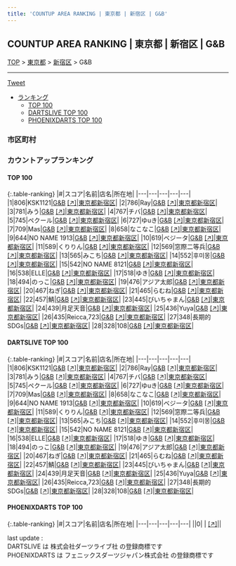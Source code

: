 ```yaml
---
title: 'COUNTUP AREA RANKING | 東京都 | 新宿区 | G&B'
---
```

## COUNTUP AREA RANKING | 東京都 | 新宿区 | G&B

[TOP](/darts/rank/) > [東京都](/darts/rank/東京都/) > [新宿区](/darts/rank/東京都/新宿区/) > G&B

___

<a href="https://twitter.com/share?ref_src=twsrc%5Etfw" data-text="COUNTUP AREA RANKING | 東京都新宿区G&B" class="twitter-share-button" data-hashtags="DARTSLIVE,PHOENIXDARTS,darts,ダーツ" data-show-count="false">Tweet</a>

* [ランキング](#カウントアップランキング)
    * [TOP 100](#top-100)
    * [DARTSLIVE TOP 100](#dartslive-top-100)
    * [PHOENIXDARTS TOP 100](#phoenixdarts-top-100)

### 市区町村

<ul>

</ul>

### カウントアップランキング

#### TOP 100



{:.table-ranking}
|#|スコア|名前|店名|所在地|
|---|---|---|---|---|
|1|806|<span class="rank-name-dl">KSK1121</span>|<a href="/darts/rank/shops/174af390a726fdd70d9b047a20a7ba1e.html">G&B</a> <a href="https://search.dartslive.com/jp/shop/174af390a726fdd70d9b047a20a7ba1e">[↗]</a>|<a href="/darts/rank/東京都/新宿区">東京都新宿区</a>|
|2|786|<span class="rank-name-dl">Ray</span>|<a href="/darts/rank/shops/174af390a726fdd70d9b047a20a7ba1e.html">G&B</a> <a href="https://search.dartslive.com/jp/shop/174af390a726fdd70d9b047a20a7ba1e">[↗]</a>|<a href="/darts/rank/東京都/新宿区">東京都新宿区</a>|
|3|781|<span class="rank-name-dl">みう</span>|<a href="/darts/rank/shops/174af390a726fdd70d9b047a20a7ba1e.html">G&B</a> <a href="https://search.dartslive.com/jp/shop/174af390a726fdd70d9b047a20a7ba1e">[↗]</a>|<a href="/darts/rank/東京都/新宿区">東京都新宿区</a>|
|4|767|<span class="rank-name-dl">チバ</span>|<a href="/darts/rank/shops/174af390a726fdd70d9b047a20a7ba1e.html">G&B</a> <a href="https://search.dartslive.com/jp/shop/174af390a726fdd70d9b047a20a7ba1e">[↗]</a>|<a href="/darts/rank/東京都/新宿区">東京都新宿区</a>|
|5|745|<span class="rank-name-dl">ペクール</span>|<a href="/darts/rank/shops/174af390a726fdd70d9b047a20a7ba1e.html">G&B</a> <a href="https://search.dartslive.com/jp/shop/174af390a726fdd70d9b047a20a7ba1e">[↗]</a>|<a href="/darts/rank/東京都/新宿区">東京都新宿区</a>|
|6|727|<span class="rank-name-dl">ゆuき</span>|<a href="/darts/rank/shops/174af390a726fdd70d9b047a20a7ba1e.html">G&B</a> <a href="https://search.dartslive.com/jp/shop/174af390a726fdd70d9b047a20a7ba1e">[↗]</a>|<a href="/darts/rank/東京都/新宿区">東京都新宿区</a>|
|7|709|<span class="rank-name-dl">Mas</span>|<a href="/darts/rank/shops/174af390a726fdd70d9b047a20a7ba1e.html">G&B</a> <a href="https://search.dartslive.com/jp/shop/174af390a726fdd70d9b047a20a7ba1e">[↗]</a>|<a href="/darts/rank/東京都/新宿区">東京都新宿区</a>|
|8|658|<span class="rank-name-dl">なこなこ</span>|<a href="/darts/rank/shops/174af390a726fdd70d9b047a20a7ba1e.html">G&B</a> <a href="https://search.dartslive.com/jp/shop/174af390a726fdd70d9b047a20a7ba1e">[↗]</a>|<a href="/darts/rank/東京都/新宿区">東京都新宿区</a>|
|9|644|<span class="rank-name-dl">NO NAME 1913</span>|<a href="/darts/rank/shops/174af390a726fdd70d9b047a20a7ba1e.html">G&B</a> <a href="https://search.dartslive.com/jp/shop/174af390a726fdd70d9b047a20a7ba1e">[↗]</a>|<a href="/darts/rank/東京都/新宿区">東京都新宿区</a>|
|10|619|<span class="rank-name-dl">ベジータ</span>|<a href="/darts/rank/shops/174af390a726fdd70d9b047a20a7ba1e.html">G&B</a> <a href="https://search.dartslive.com/jp/shop/174af390a726fdd70d9b047a20a7ba1e">[↗]</a>|<a href="/darts/rank/東京都/新宿区">東京都新宿区</a>|
|11|589|<span class="rank-name-dl">くりりん</span>|<a href="/darts/rank/shops/174af390a726fdd70d9b047a20a7ba1e.html">G&B</a> <a href="https://search.dartslive.com/jp/shop/174af390a726fdd70d9b047a20a7ba1e">[↗]</a>|<a href="/darts/rank/東京都/新宿区">東京都新宿区</a>|
|12|569|<span class="rank-name-dl">窓際二等兵</span>|<a href="/darts/rank/shops/174af390a726fdd70d9b047a20a7ba1e.html">G&B</a> <a href="https://search.dartslive.com/jp/shop/174af390a726fdd70d9b047a20a7ba1e">[↗]</a>|<a href="/darts/rank/東京都/新宿区">東京都新宿区</a>|
|13|565|<span class="rank-name-dl">みこち</span>|<a href="/darts/rank/shops/174af390a726fdd70d9b047a20a7ba1e.html">G&B</a> <a href="https://search.dartslive.com/jp/shop/174af390a726fdd70d9b047a20a7ba1e">[↗]</a>|<a href="/darts/rank/東京都/新宿区">東京都新宿区</a>|
|14|552|<span class="rank-name-dl">후미몽</span>|<a href="/darts/rank/shops/174af390a726fdd70d9b047a20a7ba1e.html">G&B</a> <a href="https://search.dartslive.com/jp/shop/174af390a726fdd70d9b047a20a7ba1e">[↗]</a>|<a href="/darts/rank/東京都/新宿区">東京都新宿区</a>|
|15|542|<span class="rank-name-dl">NO NAME 8121</span>|<a href="/darts/rank/shops/174af390a726fdd70d9b047a20a7ba1e.html">G&B</a> <a href="https://search.dartslive.com/jp/shop/174af390a726fdd70d9b047a20a7ba1e">[↗]</a>|<a href="/darts/rank/東京都/新宿区">東京都新宿区</a>|
|16|538|<span class="rank-name-dl">ELLE</span>|<a href="/darts/rank/shops/174af390a726fdd70d9b047a20a7ba1e.html">G&B</a> <a href="https://search.dartslive.com/jp/shop/174af390a726fdd70d9b047a20a7ba1e">[↗]</a>|<a href="/darts/rank/東京都/新宿区">東京都新宿区</a>|
|17|518|<span class="rank-name-dl">ゆき</span>|<a href="/darts/rank/shops/174af390a726fdd70d9b047a20a7ba1e.html">G&B</a> <a href="https://search.dartslive.com/jp/shop/174af390a726fdd70d9b047a20a7ba1e">[↗]</a>|<a href="/darts/rank/東京都/新宿区">東京都新宿区</a>|
|18|494|<span class="rank-name-dl">のっこ</span>|<a href="/darts/rank/shops/174af390a726fdd70d9b047a20a7ba1e.html">G&B</a> <a href="https://search.dartslive.com/jp/shop/174af390a726fdd70d9b047a20a7ba1e">[↗]</a>|<a href="/darts/rank/東京都/新宿区">東京都新宿区</a>|
|19|476|<span class="rank-name-dl">アジア太郎</span>|<a href="/darts/rank/shops/174af390a726fdd70d9b047a20a7ba1e.html">G&B</a> <a href="https://search.dartslive.com/jp/shop/174af390a726fdd70d9b047a20a7ba1e">[↗]</a>|<a href="/darts/rank/東京都/新宿区">東京都新宿区</a>|
|20|467|<span class="rank-name-dl">ねぎ</span>|<a href="/darts/rank/shops/174af390a726fdd70d9b047a20a7ba1e.html">G&B</a> <a href="https://search.dartslive.com/jp/shop/174af390a726fdd70d9b047a20a7ba1e">[↗]</a>|<a href="/darts/rank/東京都/新宿区">東京都新宿区</a>|
|21|465|<span class="rank-name-dl">らむね</span>|<a href="/darts/rank/shops/174af390a726fdd70d9b047a20a7ba1e.html">G&B</a> <a href="https://search.dartslive.com/jp/shop/174af390a726fdd70d9b047a20a7ba1e">[↗]</a>|<a href="/darts/rank/東京都/新宿区">東京都新宿区</a>|
|22|457|<span class="rank-name-dl">鯖</span>|<a href="/darts/rank/shops/174af390a726fdd70d9b047a20a7ba1e.html">G&B</a> <a href="https://search.dartslive.com/jp/shop/174af390a726fdd70d9b047a20a7ba1e">[↗]</a>|<a href="/darts/rank/東京都/新宿区">東京都新宿区</a>|
|23|445|<span class="rank-name-dl">びいちゃまん</span>|<a href="/darts/rank/shops/174af390a726fdd70d9b047a20a7ba1e.html">G&B</a> <a href="https://search.dartslive.com/jp/shop/174af390a726fdd70d9b047a20a7ba1e">[↗]</a>|<a href="/darts/rank/東京都/新宿区">東京都新宿区</a>|
|24|439|<span class="rank-name-dl">月足天音</span>|<a href="/darts/rank/shops/174af390a726fdd70d9b047a20a7ba1e.html">G&B</a> <a href="https://search.dartslive.com/jp/shop/174af390a726fdd70d9b047a20a7ba1e">[↗]</a>|<a href="/darts/rank/東京都/新宿区">東京都新宿区</a>|
|25|436|<span class="rank-name-dl">Yuya</span>|<a href="/darts/rank/shops/174af390a726fdd70d9b047a20a7ba1e.html">G&B</a> <a href="https://search.dartslive.com/jp/shop/174af390a726fdd70d9b047a20a7ba1e">[↗]</a>|<a href="/darts/rank/東京都/新宿区">東京都新宿区</a>|
|26|435|<span class="rank-name-dl">Reicca,723</span>|<a href="/darts/rank/shops/174af390a726fdd70d9b047a20a7ba1e.html">G&B</a> <a href="https://search.dartslive.com/jp/shop/174af390a726fdd70d9b047a20a7ba1e">[↗]</a>|<a href="/darts/rank/東京都/新宿区">東京都新宿区</a>|
|27|348|<span class="rank-name-dl">長期的SDGs</span>|<a href="/darts/rank/shops/174af390a726fdd70d9b047a20a7ba1e.html">G&B</a> <a href="https://search.dartslive.com/jp/shop/174af390a726fdd70d9b047a20a7ba1e">[↗]</a>|<a href="/darts/rank/東京都/新宿区">東京都新宿区</a>|
|28|328|<span class="rank-name-dl">108</span>|<a href="/darts/rank/shops/174af390a726fdd70d9b047a20a7ba1e.html">G&B</a> <a href="https://search.dartslive.com/jp/shop/174af390a726fdd70d9b047a20a7ba1e">[↗]</a>|<a href="/darts/rank/東京都/新宿区">東京都新宿区</a>|


#### DARTSLIVE TOP 100



{:.table-ranking}
|#|スコア|名前|店名|所在地|
|---|---|---|---|---|
|1|806|<span class="rank-name-dl">KSK1121</span>|<a href="/darts/rank/shops/174af390a726fdd70d9b047a20a7ba1e.html">G&B</a> <a href="https://search.dartslive.com/jp/shop/174af390a726fdd70d9b047a20a7ba1e">[↗]</a>|<a href="/darts/rank/東京都/新宿区">東京都新宿区</a>|
|2|786|<span class="rank-name-dl">Ray</span>|<a href="/darts/rank/shops/174af390a726fdd70d9b047a20a7ba1e.html">G&B</a> <a href="https://search.dartslive.com/jp/shop/174af390a726fdd70d9b047a20a7ba1e">[↗]</a>|<a href="/darts/rank/東京都/新宿区">東京都新宿区</a>|
|3|781|<span class="rank-name-dl">みう</span>|<a href="/darts/rank/shops/174af390a726fdd70d9b047a20a7ba1e.html">G&B</a> <a href="https://search.dartslive.com/jp/shop/174af390a726fdd70d9b047a20a7ba1e">[↗]</a>|<a href="/darts/rank/東京都/新宿区">東京都新宿区</a>|
|4|767|<span class="rank-name-dl">チバ</span>|<a href="/darts/rank/shops/174af390a726fdd70d9b047a20a7ba1e.html">G&B</a> <a href="https://search.dartslive.com/jp/shop/174af390a726fdd70d9b047a20a7ba1e">[↗]</a>|<a href="/darts/rank/東京都/新宿区">東京都新宿区</a>|
|5|745|<span class="rank-name-dl">ペクール</span>|<a href="/darts/rank/shops/174af390a726fdd70d9b047a20a7ba1e.html">G&B</a> <a href="https://search.dartslive.com/jp/shop/174af390a726fdd70d9b047a20a7ba1e">[↗]</a>|<a href="/darts/rank/東京都/新宿区">東京都新宿区</a>|
|6|727|<span class="rank-name-dl">ゆuき</span>|<a href="/darts/rank/shops/174af390a726fdd70d9b047a20a7ba1e.html">G&B</a> <a href="https://search.dartslive.com/jp/shop/174af390a726fdd70d9b047a20a7ba1e">[↗]</a>|<a href="/darts/rank/東京都/新宿区">東京都新宿区</a>|
|7|709|<span class="rank-name-dl">Mas</span>|<a href="/darts/rank/shops/174af390a726fdd70d9b047a20a7ba1e.html">G&B</a> <a href="https://search.dartslive.com/jp/shop/174af390a726fdd70d9b047a20a7ba1e">[↗]</a>|<a href="/darts/rank/東京都/新宿区">東京都新宿区</a>|
|8|658|<span class="rank-name-dl">なこなこ</span>|<a href="/darts/rank/shops/174af390a726fdd70d9b047a20a7ba1e.html">G&B</a> <a href="https://search.dartslive.com/jp/shop/174af390a726fdd70d9b047a20a7ba1e">[↗]</a>|<a href="/darts/rank/東京都/新宿区">東京都新宿区</a>|
|9|644|<span class="rank-name-dl">NO NAME 1913</span>|<a href="/darts/rank/shops/174af390a726fdd70d9b047a20a7ba1e.html">G&B</a> <a href="https://search.dartslive.com/jp/shop/174af390a726fdd70d9b047a20a7ba1e">[↗]</a>|<a href="/darts/rank/東京都/新宿区">東京都新宿区</a>|
|10|619|<span class="rank-name-dl">ベジータ</span>|<a href="/darts/rank/shops/174af390a726fdd70d9b047a20a7ba1e.html">G&B</a> <a href="https://search.dartslive.com/jp/shop/174af390a726fdd70d9b047a20a7ba1e">[↗]</a>|<a href="/darts/rank/東京都/新宿区">東京都新宿区</a>|
|11|589|<span class="rank-name-dl">くりりん</span>|<a href="/darts/rank/shops/174af390a726fdd70d9b047a20a7ba1e.html">G&B</a> <a href="https://search.dartslive.com/jp/shop/174af390a726fdd70d9b047a20a7ba1e">[↗]</a>|<a href="/darts/rank/東京都/新宿区">東京都新宿区</a>|
|12|569|<span class="rank-name-dl">窓際二等兵</span>|<a href="/darts/rank/shops/174af390a726fdd70d9b047a20a7ba1e.html">G&B</a> <a href="https://search.dartslive.com/jp/shop/174af390a726fdd70d9b047a20a7ba1e">[↗]</a>|<a href="/darts/rank/東京都/新宿区">東京都新宿区</a>|
|13|565|<span class="rank-name-dl">みこち</span>|<a href="/darts/rank/shops/174af390a726fdd70d9b047a20a7ba1e.html">G&B</a> <a href="https://search.dartslive.com/jp/shop/174af390a726fdd70d9b047a20a7ba1e">[↗]</a>|<a href="/darts/rank/東京都/新宿区">東京都新宿区</a>|
|14|552|<span class="rank-name-dl">후미몽</span>|<a href="/darts/rank/shops/174af390a726fdd70d9b047a20a7ba1e.html">G&B</a> <a href="https://search.dartslive.com/jp/shop/174af390a726fdd70d9b047a20a7ba1e">[↗]</a>|<a href="/darts/rank/東京都/新宿区">東京都新宿区</a>|
|15|542|<span class="rank-name-dl">NO NAME 8121</span>|<a href="/darts/rank/shops/174af390a726fdd70d9b047a20a7ba1e.html">G&B</a> <a href="https://search.dartslive.com/jp/shop/174af390a726fdd70d9b047a20a7ba1e">[↗]</a>|<a href="/darts/rank/東京都/新宿区">東京都新宿区</a>|
|16|538|<span class="rank-name-dl">ELLE</span>|<a href="/darts/rank/shops/174af390a726fdd70d9b047a20a7ba1e.html">G&B</a> <a href="https://search.dartslive.com/jp/shop/174af390a726fdd70d9b047a20a7ba1e">[↗]</a>|<a href="/darts/rank/東京都/新宿区">東京都新宿区</a>|
|17|518|<span class="rank-name-dl">ゆき</span>|<a href="/darts/rank/shops/174af390a726fdd70d9b047a20a7ba1e.html">G&B</a> <a href="https://search.dartslive.com/jp/shop/174af390a726fdd70d9b047a20a7ba1e">[↗]</a>|<a href="/darts/rank/東京都/新宿区">東京都新宿区</a>|
|18|494|<span class="rank-name-dl">のっこ</span>|<a href="/darts/rank/shops/174af390a726fdd70d9b047a20a7ba1e.html">G&B</a> <a href="https://search.dartslive.com/jp/shop/174af390a726fdd70d9b047a20a7ba1e">[↗]</a>|<a href="/darts/rank/東京都/新宿区">東京都新宿区</a>|
|19|476|<span class="rank-name-dl">アジア太郎</span>|<a href="/darts/rank/shops/174af390a726fdd70d9b047a20a7ba1e.html">G&B</a> <a href="https://search.dartslive.com/jp/shop/174af390a726fdd70d9b047a20a7ba1e">[↗]</a>|<a href="/darts/rank/東京都/新宿区">東京都新宿区</a>|
|20|467|<span class="rank-name-dl">ねぎ</span>|<a href="/darts/rank/shops/174af390a726fdd70d9b047a20a7ba1e.html">G&B</a> <a href="https://search.dartslive.com/jp/shop/174af390a726fdd70d9b047a20a7ba1e">[↗]</a>|<a href="/darts/rank/東京都/新宿区">東京都新宿区</a>|
|21|465|<span class="rank-name-dl">らむね</span>|<a href="/darts/rank/shops/174af390a726fdd70d9b047a20a7ba1e.html">G&B</a> <a href="https://search.dartslive.com/jp/shop/174af390a726fdd70d9b047a20a7ba1e">[↗]</a>|<a href="/darts/rank/東京都/新宿区">東京都新宿区</a>|
|22|457|<span class="rank-name-dl">鯖</span>|<a href="/darts/rank/shops/174af390a726fdd70d9b047a20a7ba1e.html">G&B</a> <a href="https://search.dartslive.com/jp/shop/174af390a726fdd70d9b047a20a7ba1e">[↗]</a>|<a href="/darts/rank/東京都/新宿区">東京都新宿区</a>|
|23|445|<span class="rank-name-dl">びいちゃまん</span>|<a href="/darts/rank/shops/174af390a726fdd70d9b047a20a7ba1e.html">G&B</a> <a href="https://search.dartslive.com/jp/shop/174af390a726fdd70d9b047a20a7ba1e">[↗]</a>|<a href="/darts/rank/東京都/新宿区">東京都新宿区</a>|
|24|439|<span class="rank-name-dl">月足天音</span>|<a href="/darts/rank/shops/174af390a726fdd70d9b047a20a7ba1e.html">G&B</a> <a href="https://search.dartslive.com/jp/shop/174af390a726fdd70d9b047a20a7ba1e">[↗]</a>|<a href="/darts/rank/東京都/新宿区">東京都新宿区</a>|
|25|436|<span class="rank-name-dl">Yuya</span>|<a href="/darts/rank/shops/174af390a726fdd70d9b047a20a7ba1e.html">G&B</a> <a href="https://search.dartslive.com/jp/shop/174af390a726fdd70d9b047a20a7ba1e">[↗]</a>|<a href="/darts/rank/東京都/新宿区">東京都新宿区</a>|
|26|435|<span class="rank-name-dl">Reicca,723</span>|<a href="/darts/rank/shops/174af390a726fdd70d9b047a20a7ba1e.html">G&B</a> <a href="https://search.dartslive.com/jp/shop/174af390a726fdd70d9b047a20a7ba1e">[↗]</a>|<a href="/darts/rank/東京都/新宿区">東京都新宿区</a>|
|27|348|<span class="rank-name-dl">長期的SDGs</span>|<a href="/darts/rank/shops/174af390a726fdd70d9b047a20a7ba1e.html">G&B</a> <a href="https://search.dartslive.com/jp/shop/174af390a726fdd70d9b047a20a7ba1e">[↗]</a>|<a href="/darts/rank/東京都/新宿区">東京都新宿区</a>|
|28|328|<span class="rank-name-dl">108</span>|<a href="/darts/rank/shops/174af390a726fdd70d9b047a20a7ba1e.html">G&B</a> <a href="https://search.dartslive.com/jp/shop/174af390a726fdd70d9b047a20a7ba1e">[↗]</a>|<a href="/darts/rank/東京都/新宿区">東京都新宿区</a>|


#### PHOENIXDARTS TOP 100



{:.table-ranking}
|#|スコア|名前|店名|所在地|
|---|---|---|---|---|
||0|<span class="rank-name-dl"> </span>|<a href="/darts/rank/shops/.html"></a> <a href="">[↗]</a>|<a href="/darts/rank//"></a>|


<div class="footer border-top border-gray-light mt-5 pt-3 text-right text-gray">
    last update : <span style="font-weight: italic" id="foot_last_modified"></span><br />
    DARTSLIVE は 株式会社ダーツライブ社 の登録商標です<br />
    PHOENIXDARTS は フェニックスダーツジャパン株式会社 の登録商標です<br />
</div>

<script src="https://cdnjs.cloudflare.com/ajax/libs/jquery.tablesorter/2.31.3/js/jquery.tablesorter.min.js" integrity="sha512-qzgd5cYSZcosqpzpn7zF2ZId8f/8CHmFKZ8j7mU4OUXTNRd5g+ZHBPsgKEwoqxCtdQvExE5LprwwPAgoicguNg==" crossorigin="anonymous" referrerpolicy="no-referrer"></script>
<link rel="stylesheet" href="https://cdnjs.cloudflare.com/ajax/libs/jquery.tablesorter/2.31.3/css/theme.default.min.css" integrity="sha512-wghhOJkjQX0Lh3NSWvNKeZ0ZpNn+SPVXX1Qyc9OCaogADktxrBiBdKGDoqVUOyhStvMBmJQ8ZdMHiR3wuEq8+w==" crossorigin="anonymous" referrerpolicy="no-referrer" />
<script>
$(function() {
    $(".table-ranking").tablesorter({sortList:[[0, 0]]});
    $("#foot_last_modified").text(formatDate(new Date(document.lastModified), 'yyyy-MM-dd HH:mm:ss'));
});
</script>

<script async src="https://platform.twitter.com/widgets.js" charset="utf-8"></script>